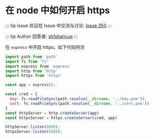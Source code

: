 # 在 node 中如何开启 https



::: tip Issue 
 欢迎在 Issue 中交流与讨论: [Issue 350](https://github.com/shfshanyue/Daily-Question/issues/350) 
:::

::: tip Author 
回答者: [shfshanyue](https://github.com/shfshanyue) 
:::

在 `express` 中开启 https，如下代码所示

``` js
import path from 'path'
import fs from 'fs'
import express from 'express'
import http from 'http'
import https from 'https'

const app = express();

const cred = {
  key: fs.readFileSync(path.resolve(__dirname, '../key.pem')),
  cert: fs.readFileSync(path.resolve(__dirname, '../cert.pem'))
}
const httpServer = http.createServer(app)
const httpsServer = https.createServer(cred, app)

httpServer.listen(8000);
httpsServer.listen(8888);
```